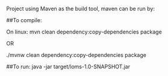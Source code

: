 Project using Maven as the build tool, maven can be run by:

##To compile:

On linux:
mvn clean dependency:copy-dependencies package

OR

./mvnw clean dependency:copy-dependencies package



##To run:
java -jar target/loms-1.0-SNAPSHOT.jar
